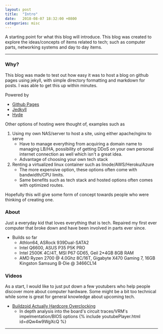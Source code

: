 ```yaml
---
layout: post
title:  "Intro"
date:   2018-08-07 18:32:00 +0800
categories: misc
---
```


A starting point for what this blog will introduce. This blog was created to explore the ideas/concepts of items related to tech; such as computer parts, networking systems and day to day items.

---

### Why?
This blog was made to test out how easy it was to host a blog on github pages using jekyll, with simple directory formatting and markdown for posts. I was able to get this up within minutes.

Powered by
* [Github Pages](https://pages.github.com/)
* [Jedkyll](https://jekyllrb.com/)
* [Hyde](https://github.com/poole/hyde#usage)

Other options of hosting were thought of, examples such as 

1. Using my own NAS/server to host a site, using either apache/nginx to serve
    * Have to manage everything from acquiring a domain name to managing LB/HA, possibility of getting DDoS on your own personal internet connection as well which isn't a great idea.
    * Advantage of choosing your own tech stack 
2. Renting a virtualized linux container such as linode/AWS/Heroku/Azure
    * The more expensive option, these options often come with bandwidth/CPU limits.
    * Same benefits such as tech stack and hosted options often comes with optimized routes.

Hopefully this will give some form of concept towards people who were thinking of creating one.

### About
Just a everyday kid that loves everything that is tech. Repaired my first ever computer that broke down and have been involved in parts ever since.

* Builds so far
    * Athlon64, ASRock 939Dual-SATA2 
    * Intel Q6600, ASUS P35 P5K PRO 
    * Intel 2500K 4C/4T, MSI P67 GD65, Geil 2*4GB 8GB RAM 
    * AMD Ryzen 2700 @ 4.0Ghz 8C/16T, Gigabyte X470 Gaming 7, 16GB Kingston Samsung B-Die @ 3466CL14


### Videos
As a start, I would like to just put down a few youtubers who help people discover more about computer hardware. Some might be a bit too technical while some is great for general knowledge about upcoming tech.

* [Buildzoid Actually Hardcore Overclocking](https://www.youtube.com/channel/UCrwObTfqv8u1KO7Fgk-FXHQ)
    * In depth analysis into the board's circuit traces/VRM's impelmentation/BIOS options 
    {% include youtubePlayer.html id=dQw4w9WgXcQ %} 

-----